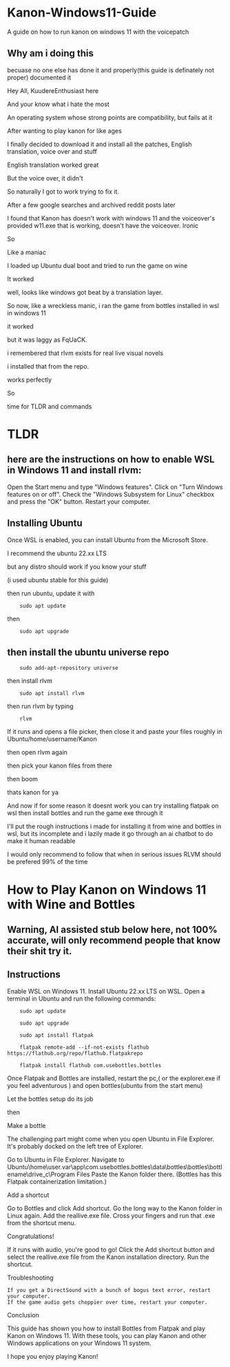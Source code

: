 # Kanon-Windows11-Guide
A guide on how to run kanon on windows 11 with the voicepatch

## Why am i doing this

becuase no one else has done it and properly(this guide is definately not proper) documented it

Hey All, KuudereEnthusiast here

And your know what i hate the most

An operating system whose strong points are compatibility, but fails at it

After wanting to play kanon for like ages 

I finally decided to download it and install all the patches, English translation, voice over and stuff

English translation worked great

But the voice over, it didn't

So naturally I got to work trying to fix it.

After a few google searches and archived reddit posts later

I found that Kanon has doesn't work with windows 11 and the voiceover's provided w11.exe that is working, doesn't have the voiceover. Ironic

So

Like a maniac

I loaded up Ubuntu dual boot and tried to run the game on wine

It worked

well, looks like windows got beat by a translation layer.

So now, like a wreckless manic, i ran the game from bottles installed in wsl in windows 11

it worked


but it was laggy as FqUaCK.

i remembered that rlvm exists for real live visual novels

i installed that from the repo.


works perfectly

So

time for TLDR and commands

# TLDR

## here are the instructions on how to enable WSL in Windows 11 and install rlvm:
 Open the Start menu and type "Windows features".
Click on "Turn Windows features on or off".
Check the "Windows Subsystem for Linux" checkbox and press the "OK" button.
Restart your computer.

## Installing Ubuntu

Once WSL is enabled, you can install Ubuntu from the Microsoft Store.

I recommend the ubuntu 22.xx LTS 

but any distro should work if you know your stuff

(i used ubuntu stable for this guide)

then run ubuntu, update it with 

        sudo apt update

then

        sudo apt upgrade


## then install the ubuntu universe repo 
        sudo add-apt-repository universe

then install rlvm

        sudo apt install rlvm

then run rlvm by typing 

        rlvm

If it runs and opens a file picker, then close it and paste your files roughly in Ubuntu/home/username/Kanon

then open rlvm again

then pick your kanon files from there

then boom

thats kanon for ya



And now if for some reason it doesnt work
you can try installing flatpak on wsl
then install bottles and run the game exe through it

I'll put the rough instructions i made for installing it from wine and bottles in wsl, but its incomplete and i lazily made it go through an ai chatbot to do make it human readable

I would only recommend to follow that when in serious issues
RLVM should be prefered 99% of the time

# How to Play Kanon on Windows 11 with Wine and Bottles
## Warning, AI assisted stub below here, not 100% accurate, will only recommend people that know their shit try it.

## Instructions

Enable WSL on Windows 11.
Install Ubuntu 22.xx LTS on WSL.
Open a terminal in Ubuntu and run the following commands:

        sudo apt update

        sudo apt upgrade

        sudo apt install flatpak

        flatpak remote-add --if-not-exists flathub https://flathub.org/repo/flathub.flatpakrepo

        flatpak install flathub com.usebottles.bottles


Once Flatpak and Bottles are installed, restart the pc,( or the explorer.exe if you feel adventurous )
and open bottles(ubuntu from the start menu)
    
Let the bottles setup do its job

then

Make a bottle

The challenging part might come when you open Ubuntu in File Explorer. It's probably docked on the left tree of Explorer.

Go to Ubuntu in File Explorer.
Navigate to
  Ubuntu\home\user\.var\app\com.usebottles.bottles\data\bottles\bottles\bottlename\drive_c\Program Files
Paste the Kanon folder there. (Bottles has this Flatpak containerization limitation.)

Add a shortcut

Go to Bottles and click Add shortcut.
Go the long way to the Kanon folder in Linux again.
Add the reallive.exe file.
Cross your fingers and run that .exe from the shortcut menu.

Congratulations!

If it runs with audio, you're good to go!
Click the Add shortcut button and select the reallive.exe file from the Kanon installation directory.
Run the shortcut.

Troubleshooting

    If you get a DirectSound with a bunch of bogus text error, restart your computer.
    If the game audio gets choppier over time, restart your computer.

Conclusion

This guide has shown you how to install Bottles from Flatpak and play Kanon on Windows 11. With these tools, you can play Kanon and other Windows applications on your Windows 11 system.

I hope you enjoy playing Kanon!
